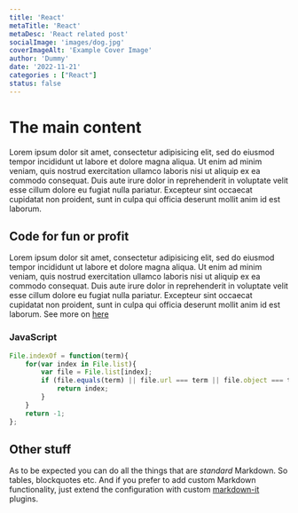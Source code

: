 ```yaml
---
title: 'React'
metaTitle: 'React'
metaDesc: 'React related post'
socialImage: 'images/dog.jpg'
coverImageAlt: 'Example Cover Image'
author: 'Dummy'
date: '2022-11-21'
categories : ["React"]
status: false
---
```


# The main content
Lorem ipsum dolor sit amet, consectetur adipisicing elit, sed do eiusmod tempor incididunt ut labore et dolore magna aliqua. Ut enim ad minim veniam, quis nostrud exercitation ullamco laboris nisi ut aliquip ex ea commodo consequat. Duis aute irure dolor in reprehenderit in voluptate velit esse cillum dolore eu fugiat nulla pariatur. Excepteur sint occaecat cupidatat non proident, sunt in culpa qui officia deserunt mollit anim id est laborum.

## Code for fun or profit
Lorem ipsum dolor sit amet, consectetur adipisicing elit, sed do eiusmod tempor incididunt ut labore et dolore magna aliqua. Ut enim ad minim veniam, quis nostrud exercitation ullamco laboris nisi ut aliquip ex ea commodo consequat. Duis aute irure dolor in reprehenderit in voluptate velit esse cillum dolore eu fugiat nulla pariatur. Excepteur sint occaecat cupidatat non proident, sunt in culpa qui officia deserunt mollit anim id est laborum. See more on [here](https://apu-apac.netlify.app/)


### JavaScript

```javascript
File.indexOf = function(term){
	for(var index in File.list){
		var file = File.list[index];
		if (file.equals(term) || file.url === term || file.object === term) {
			return index;
		}
	}
	return -1;
};
```

## Other stuff

As to be expected you can do all the things that are _standard_ Markdown. So tables, blockquotes etc. And if you prefer to add custom Markdown functionality, just extend the configuration with custom [markdown-it](https://github.com/markdown-it/markdown-it) plugins.


